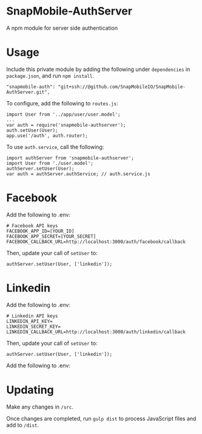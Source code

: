 # SnapMobile-AuthServer
A npm module for server side authentication

# Usage

Include this private module by adding the following under `dependencies` in `package.json`, and run `npm install`.

    "snapmobile-auth": "git+ssh://@github.com/SnapMobileIO/SnapMobile-AuthServer.git",

To configure, add the following to `routes.js`:

```
import User from '../app/user/user.model';
...
var auth = require('snapmobile-authserver');
auth.setUser(User);
app.use('/auth', auth.router);
```

To use `auth.service`, call the following:

```
import authServer from 'snapmobile-authserver';
import User from './user.model';
authServer.setUser(User);
var auth = authServer.authService; // auth.service.js
```

# Facebook

Add the following to .env:

    # Facebook API keys
    FACEBOOK_APP_ID=[YOUR_ID]
    FACEBOOK_APP_SECRET=[YOUR_SECRET]
    FACEBOOK_CALLBACK_URL=http://localhost:3000/auth/facebook/callback

Then, update your call of `setUser` to:

    authServer.setUser(User, ['linkedin']);

# Linkedin

Add the following to .env:

```
# Linkedin API keys
LINKEDIN_API_KEY=
LINKEDIN_SECRET_KEY=
LINKEDIN_CALLBACK_URL=http://localhost:3000/auth/linkedin/callback
```

Then, update your call of `setUser` to:

    authServer.setUser(User, ['linkedin']);

Add the following to .env:

# Updating

Make any changes in `/src`.

Once changes are completed, run `gulp dist` to process JavaScript files and add to `/dist`.
